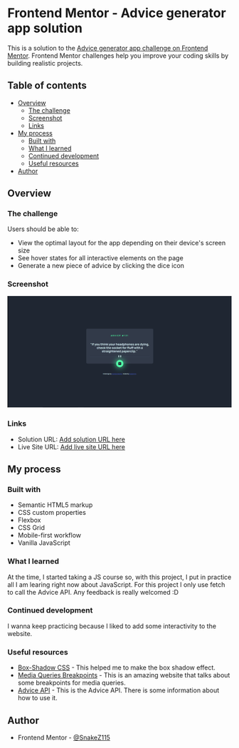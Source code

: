 # Frontend Mentor - Advice generator app solution

This is a solution to the [Advice generator app challenge on Frontend Mentor](https://www.frontendmentor.io/challenges/advice-generator-app-QdUG-13db). Frontend Mentor challenges help you improve your coding skills by building realistic projects.

## Table of contents

- [Overview](#overview)
  - [The challenge](#the-challenge)
  - [Screenshot](#screenshot)
  - [Links](#links)
- [My process](#my-process)
  - [Built with](#built-with)
  - [What I learned](#what-i-learned)
  - [Continued development](#continued-development)
  - [Useful resources](#useful-resources)
- [Author](#author)


## Overview

### The challenge

Users should be able to:

- View the optimal layout for the app depending on their device's screen size
- See hover states for all interactive elements on the page
- Generate a new piece of advice by clicking the dice icon

### Screenshot

![](./screenshot.PNG)

### Links

- Solution URL: [Add solution URL here](https://your-solution-url.com)
- Live Site URL: [Add live site URL here](https://your-live-site-url.com)

## My process

### Built with

- Semantic HTML5 markup
- CSS custom properties
- Flexbox
- CSS Grid
- Mobile-first workflow
- Vanilla JavaScript

### What I learned

At the time, I started taking a JS course so, with this project, I put in practice all I am learing right now about JavaScript. 
For this project I only use fetch to call the Advice API.
Any feedback is really welcomed :D

### Continued development

I wanna keep practicing because I liked to add some interactivity to the website.

### Useful resources

- [Box-Shadow CSS](https://developer.mozilla.org/es/docs/Web/CSS/box-shadow) - This helped me to make the box shadow effect.
- [Media Queries Breakpoints](https://dev.to/gerryleonugroho/responsive-design-breakpoints-2025-playbook-53ih) - This is an amazing website that talks about some breakpoints for media queries.
- [Advice API](https://api.adviceslip.com) - This is the Advice API. There is some information about how to use it.

## Author

- Frontend Mentor - [@SnakeZ115](https://www.frontendmentor.io/profile/SnakeZ115)



